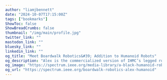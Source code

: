 ```yaml
---
author: "liamjbennett"
date: "2024-10-07T17:15:00Z"
tags: ["bookmarks"]
ShowToc: false
ShowBreadCrumbs: false
thumbnail: "/img/main/profile.jpg"
twitter_link: ""
mastodon_link: ""
bluesky_link: ""
linkedin_link: ""
og_title: "Meet Boardwalk Robotics&#39; Addition to Humanoid Robots"
og_description: "Alex is the commercialized version of IHMC’s legged robot legacy"
og_image: "https://spectrum.ieee.org/media-library/a-black-humanoid-robot-uses-a-sanding-tool-on-a-piece-of-black-carbon-fiber.jpg"
og_url: "https://spectrum.ieee.org/boardwalk-robotics-alex-humanoid"
---
```

